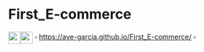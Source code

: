 # First_E-commerce


<img src="https://cdn-icons-png.flaticon.com/512/5968/5968267.png" width="25" height="25" align="center"><img src="https://cdn-icons-png.flaticon.com/512/919/919826.png" width="25" height="25" align="center"> ▫ https://aye-garcia.github.io/First_E-commerce/ ▫
